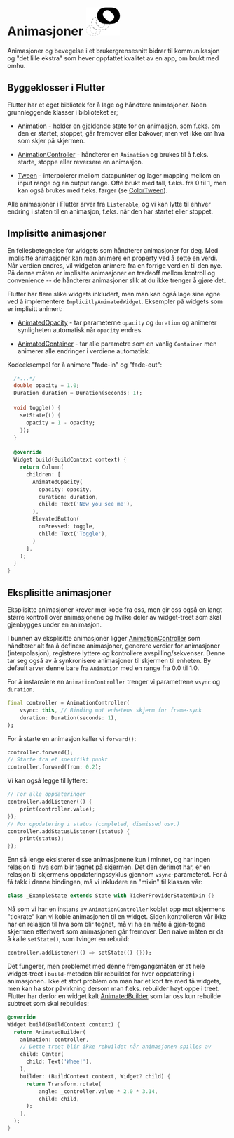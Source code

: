 # Animasjoner <img src="templates/assets/icon/foreground.svg" height="64px"/>

Animasjoner og bevegelse i et brukergrensesnitt bidrar til kommunikasjon og "det lille ekstra" som hever oppfattet kvalitet av en app, om brukt med omhu.

## Byggeklosser i Flutter

Flutter har et eget bibliotek for å lage og håndtere animasjoner. Noen grunnleggende klasser i biblioteket er;

- [Animation](https://api.flutter.dev/flutter/animation/Animation-class.html) - holder en gjeldende state for en animasjon, som f.eks. om den er startet, stoppet, går fremover eller bakover, men vet ikke om hva som skjer på skjermen.

- [AnimationController](https://api.flutter.dev/flutter/animation/AnimationController-class.html) - håndterer en `Animation` og brukes til å f.eks. starte, stoppe eller reversere en animasjon.

- [Tween](https://api.flutter.dev/flutter/animation/Tween-class.html) - interpolerer mellom datapunkter og lager mapping mellom en input range og en output range. Ofte brukt med tall, f.eks. fra 0 til 1, men kan også brukes med f.eks. farger (se [ColorTween](https://api.flutter.dev/flutter/animation/ColorTween-class.html)).

Alle animasjoner i Flutter arver fra `Listenable`, og vi kan lytte til enhver endring i staten til en animasjon, f.eks. når den har startet eller stoppet.

## Implisitte animasjoner

En fellesbetegnelse for widgets som håndterer animasjoner for deg. Med implisitte animasjoner kan man animere en property ved å sette en verdi. Når verdien endres, vil widgeten animere fra en forrige verdien til den nye. På denne måten er implisitte animasjoner en tradeoff mellom kontroll og convenience -- de håndterer animasjoner slik at du ikke trenger å gjøre det.

Flutter har flere slike widgets inkludert, men man kan også lage sine egne ved å implementere `ImplicitlyAnimatedWidget`. Eksempler på widgets som er implisitt animert:

- [AnimatedOpacity](https://api.flutter.dev/flutter/widgets/AnimatedOpacity-class.html) - tar parameterne `opacity` og `duration` og animerer synligheten automatisk når `opacity` endres.

- [AnimatedContainer](https://api.flutter.dev/flutter/widgets/AnimatedContainer-class.html) - tar alle parametre som en vanlig `Container` men animerer alle endringer i verdiene automatisk.

Kodeeksempel for å animere "fade-in" og "fade-out":

```dart
  /*...*/
  double opacity = 1.0;
  Duration duration = Duration(seconds: 1);

  void toggle() {
    setState(() {
      opacity = 1 - opacity;
    });
  }

  @override
  Widget build(BuildContext context) {
    return Column(
      children: [
        AnimatedOpacity(
          opacity: opacity,
          duration: duration,
          child: Text('Now you see me'),
        ),
        ElevatedButton(
          onPressed: toggle,
          child: Text('Toggle'),
        )
      ],
    );
  }
}
```

## Eksplisitte animasjoner

Eksplisitte animasjoner krever mer kode fra oss, men gir oss også en langt større kontroll over animasjonene og hvilke deler av widget-treet som skal gjenbygges under en animasjon.

I bunnen av eksplisitte animasjoner ligger [AnimationController](https://api.flutter.dev/flutter/animation/AnimationController-class.html) som håndterer alt fra å definere animasjoner, generere verdier for animasjoner (interpolasjon), registrere lyttere og kontrollere avspilling/sekvenser. Denne tar seg også av å synkronisere animasjoner til skjermen til enheten. By default arver denne bare fra `Animation` med en range fra 0.0 til 1.0.

For å instansiere en `AnimationController` trenger vi parametrene `vsync` og `duration`.

```dart
final controller = AnimationController(
    vsync: this, // Binding mot enhetens skjerm for frame-synk
    duration: Duration(seconds: 1),
);
```

For å starte en animasjon kaller vi `forward()`:

```dart
controller.forward();
// Starte fra et spesifikt punkt
controller.forward(from: 0.2);
```

Vi kan også legge til lyttere:

```dart
// For alle oppdateringer
controller.addListener(() {
    print(controller.value);
});
// For oppdatering i status (completed, dismissed osv.)
controller.addStatusListener((status) {
    print(status);
});
```

Enn så lenge eksisterer disse animasjonene kun i minnet, og har ingen relasjon til hva som blir tegnet på skjermen. Det den derimot har, er en relasjon til skjermens oppdateringssyklus gjennom `vsync`-parameteret. For å få takk i denne bindingen, må vi inkludere en "mixin" til klassen vår:

```dart
class _ExampleState extends State with TickerProviderStateMixin {}
```

Nå som vi har en instans av `AnimationController` koblet opp mot skjermens "tickrate" kan vi koble animasjonen til en widget. Siden kontrolleren vår ikke har en relasjon til hva som blir tegnet, må vi ha en måte å gjen-tegne skjermen etterhvert som animasjonen går fremover. Den naive måten er da å kalle `setState()`, som tvinger en rebuild:

```dart
controller.addListener(() => setState(() {}));
```

Det fungerer, men problemet med denne fremgangsmåten er at hele widget-treet i `build`-metoden blir rebuildet for hver oppdatering i animasjonen. Ikke et stort problem om man har et kort tre med få widgets, men kan ha stor påvirkning dersom man f.eks. rebuilder høyt oppe i treet. Flutter har derfor en widget kalt [AnimatedBuilder](https://api.flutter.dev/flutter/widgets/AnimatedBuilder-class.html) som lar oss kun rebuilde subtreet som skal rebuildes:

```dart
@override
Widget build(BuildContext context) {
  return AnimatedBuilder(
    animation: controller,
    // Dette treet blir ikke rebuildet når animasjonen spilles av
    child: Center(
      child: Text('Whee!'),
    ),
    builder: (BuildContext context, Widget? child) {
      return Transform.rotate(
          angle: _controller.value * 2.0 * 3.14,
          child: child,
      );
    },
  );
}
```
